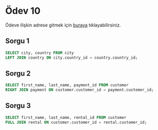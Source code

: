 # Ödev 10
Ödeve ilişkin adrese gitmek için [buraya](https://app.patika.dev/moduller/sql/Odev10) tıklayabilirsiniz.

## Sorgu 1
```sql
SELECT city, country FROM city
LEFT JOIN country ON city.country_id = country.country_id;
```

## Sorgu 2
```sql
SELECT first_name, last_name, payment_id FROM customer
RIGHT JOIN payment ON customer.customer_id = payment.customer_id;
```

## Sorgu 3
```sql
SELECT first_name, last_name, rental_id FROM customer
FULL JOIN rental ON customer.customer_id = rental.customer_id;
```
